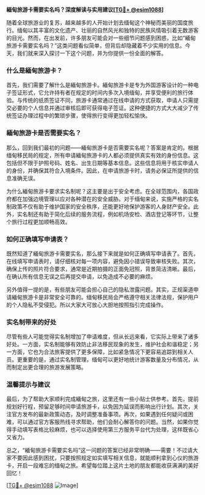 **緬甸旅游卡需要实名吗？深度解读与实用建议[[TG💪+ @esim1088](https://t.me/s/esim1088)]**

随着全球旅游业的复苏，越来越多的人开始计划去缅甸这个神秘而美丽的国度旅行。缅甸以其丰富的文化遗产、壮丽的自然风光和独特的民族风情吸引着无数游客的目光。然而，在出发前，许多朋友可能会对一些细节问题感到困惑，比如“緬甸旅游卡需要实名吗？”这类问题看似简单，但背后却隐藏着不少实用的信息。今天，我们就来深入探讨一下这个问题，并为你提供一份全面的解答。

### 什么是緬甸旅游卡？

首先，我们需要了解什么是緬甸旅游卡。緬甸旅游卡是专为外国游客设计的一种电子签证形式，它允许持有者在规定的时间内多次入境缅甸，并享受便利的旅行体验。与传统的纸质签证不同，旅游卡通常通过在线申请的方式获取，申请人只需提交必要的个人信息并通过审核后即可获得电子签证。这种便捷的方式大大减少了传统签证办理过程中的繁琐步骤，使得旅行变得更加轻松愉快。

### 緬甸旅游卡是否需要实名？

那么，回到我们最初的问题——緬甸旅游卡是否需要实名呢？答案是肯定的。根据缅甸移民局的规定，所有申请緬甸旅游卡的人都必须提供真实有效的身份信息。这包括但不限于护照号码、姓名、出生日期等基本信息。这些信息将用于核实申请人的身份，并确保其符合入境条件。因此，在申请旅游卡时，请务必保证所提供的信息准确无误。

为什么緬甸旅游卡要求实名制呢？这主要是出于安全考虑。在全球范围内，各国政府都在加强边境管理以应对各种潜在的安全威胁。对于缅甸来说，实施严格的实名制政策不仅有助于维护国家的安全秩序，还能更好地保护游客的人身财产安全。此外，实名制还有助于简化后续的服务流程，例如机场安检、酒店登记等环节，让整个旅行过程更加顺畅高效。

### 如何正确填写申请表？

既然知道了緬甸旅游卡需要实名，那么接下来就是如何正确填写申请表了。首先，在线填写申请表时，请仔细核对每一项内容，避免因小错误导致审核失败。其次，确保上传的照片符合要求，通常是近期拍摄的正面免冠照，背景简洁清晰。最后，在确认所有信息无误之后再提交申请，以免造成不必要的麻烦。

另外值得一提的是，有些朋友可能会担心自己的隐私泄露问题。其实，正规渠道申请緬甸旅游卡是非常安全可靠的。缅甸移民局会严格遵守相关法律法规，保护用户的个人隐私不受侵犯。所以大家大可放心大胆地按照指引完成操作。

### 实名制带来的好处

尽管有些人可能觉得实名制增加了申请难度，但从长远来看，它实际上带来了诸多好处。一方面，实名制能够有效防止非法移民现象的发生，维护社会和谐稳定；另一方面，它也为合法旅客提供了更多保障，比如紧急情况下更容易追踪到相关人员。更重要的是，通过实名制管理，缅甸可以更好地统计游客数量及分布情况，从而制定出更合理的旅游发展策略。

### 温馨提示与建议

最后，为了帮助大家顺利完成緬甸之旅，这里还有一些小贴士供参考。首先，提前规划好行程，预留足够时间申请旅游卡，以免因为延误而影响出行计划。其次，关注官方发布的最新政策动态，及时调整准备事项。再次，如果遇到任何疑问或困难，可以通过官方客服热线寻求帮助，他们会耐心解答你的问题。当然，如果你觉得手动填写表格比较麻烦，也可以选择使用第三方服务平台代为处理，这样既省心又省力。

总之，“緬甸旅游卡需要实名吗”这一问题的答案已经非常明确——需要！不过请大家不要因此感到困扰，只要按照规定如实填写相关信息，就能顺利拿到心仪的旅游卡，开启一段难忘的缅甸之旅。希望每位踏上这片土地的朋友都能收获满满的美好回忆！

[[TG💪+ @esim1088](https://t.me/s/esim1088) ![Image](https://i.postimg.cc/4NQfJmqS/Snipaste-2025-05-13-00-14-12.png)]